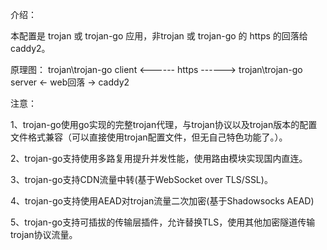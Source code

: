 介绍：

本配置是 trojan 或 trojan-go 应用，非trojan 或 trojan-go 的 https 的回落给 caddy2。

原理图： trojan\trojan-go client <------ https ------> trojan\trojan-go server <- web回落 -> caddy2

注意：

1、trojan-go使用go实现的完整trojan代理，与trojan协议以及trojan版本的配置文件格式兼容（可以直接使用trojan配置文件，但无自己特色功能了。）。

2、trojan-go支持使用多路复用提升并发性能，使用路由模块实现国内直连。

3、trojan-go支持CDN流量中转(基于WebSocket over TLS/SSL)。

4、trojan-go支持使用AEAD对trojan流量二次加密(基于Shadowsocks AEAD)

5、trojan-go支持可插拔的传输层插件，允许替换TLS，使用其他加密隧道传输trojan协议流量。
